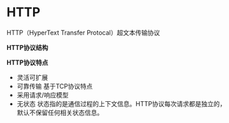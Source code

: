 # HTTP 

HTTP（HyperText Transfer Protocal）超文本传输协议

**HTTP协议结构**

**HTTP协议特点**
- 灵活可扩展
- 可靠传输
  基于TCP协议特点   
- 采用请求/响应模型
- 无状态
  状态指的是通信过程的上下文信息。HTTP协议每次请求都是独立的，默认不保留任何相关状态信息。    

